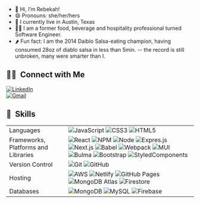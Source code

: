 - 👋 Hi, I’m Rebekah! 
- 😄 Pronouns: she/her/hers
- 🤠 I currently live in Austin, Texas
- 👩‍💻 I am a former food, beverage and hospitality professional turned Software Engineer.
- 🌶 Fun fact: I am the 2014 Daiblo Salsa-eating champion, having consumed 28oz of diablo salsa in less than 5min. 
--    the record is still unbroken, many were smarter than I.


##  🤝🏻 &nbsp;Connect with Me

<a href="https://www.linkedin.com/in/rebekah-cruz/"><img alt="LinkedIn" src="https://img.shields.io/badge/-Rebekah%20Cruz-0077B5?style=for-the-badge&logo=Linkedin&logoColor=white"/></a>
<br>
<a href="mailto:rebekah.cruz702@gmail.com"><img alt="Gmail" src="https://img.shields.io/badge/rebekah.cruz702@gmail.com-D14836?style=for-the-badge&logo=Gmail&logoColor=white"/></a>

## 🚀 &nbsp;Skills
<table>
  <tr>
    <td>Languages</td>
    <td>
      <img alt="JavaScript" src="https://img.shields.io/badge/JavaScript-E89313?logo=javascript&logoColor=white&style=for-the-badge" />
      <img alt="CSS3" src="https://img.shields.io/badge/css3-%231572B6.svg?style=for-the-badge&logo=css3&logoColor=white" />
      <img alt="HTML5" src="https://img.shields.io/badge/html5-%23E34F26.svg?style=for-the-badge&logo=html5&logoColor=white" />
    </td>
  </tr>
    <tr>
    <td>Frameworks, Platforms and Libraries</td>
    <td>
      <img alt="React" src="https://img.shields.io/badge/react-%2320232a.svg?style=for-the-badge&logo=react&logoColor=%2361DAFB" />
      <img alt="NPM" src="https://img.shields.io/badge/NPM-%23000000.svg?style=for-the-badge&logo=npm&logoColor=white" />
      <img alt="Node" src="https://img.shields.io/badge/node.js-6DA55F?style=for-the-badge&logo=node.js&logoColor=white" />
      <img alt="Expres.js" src="https://img.shields.io/badge/express.js-%23404d59.svg?style=for-the-badge&logo=express&logoColor=%2361DAFB" />
      <img alt="Next.js" src="https://img.shields.io/badge/Next.js-black?style=for-the-badge&logo=nextdotjs&logoColor=white" />
      <img alt="Babel" src="https://img.shields.io/badge/babel-yellow?style=for-the-badge&logo=babel&logoColor=black" />
      <img alt="Webpack" src="https://img.shields.io/badge/webpack-%238DD6F9.svg?style=for-the-badge&logo=webpack&logoColor=black" />
      <img alt="MUI" src="https://img.shields.io/badge/Material%20UI-027FFF?style=for-the-badge&logo=mui&logoColor=white" />
      <img alt="Bulma" src="https://img.shields.io/badge/Bulma-03D1B2?style=for-the-badge&logo=bulma&logoColor=white"/>
      <img alt="Bootstrap" src="https://img.shields.io/badge/bootstrap-blueviolet?style=for-the-badge&logo=bootstrap&logoColor=white" />
      <img alt="StyledComponents" src="https://img.shields.io/badge/Styled%20Components-212121?style=for-the-badge&logo=styledcomponents&logoColor=pink"/>
    </td>
  </tr>
  <tr>
    <td>Version Control</td>
    <td>
      <img alt="Git" src="https://img.shields.io/badge/git-%23F05033.svg?style=for-the-badge&logo=git&logoColor=white" />
      <img alt="GitHub" src="https://img.shields.io/badge/github-%23121011.svg?style=for-the-badge&logo=github&logoColor=white" />
    </td>
  </tr>
  <tr>
    <td>Hosting</td>
    <td>
      <img alt="AWS" src="https://img.shields.io/badge/AWS-%23FF9900.svg?style=for-the-badge&logo=amazon-aws&logoColor=white" />
      <img alt="Netlify" src="https://img.shields.io/badge/Netlify-30C8C9?style=for-the-badge&logo=netlify&logoColor=white"/>
      <img alt="GitHub Pages" src="https://img.shields.io/badge/GitHub%20Pages-black?style=for-the-badge&logo=githubpages&logoColor=white"/>
      <img alt="MongoDB Atlas" src="https://img.shields.io/badge/MongoDB%20Atlas-%2343853D.svg?style=for-the-badge&logo=mongodb&logoColor=white" />
      <img alt="Firestore" src="https://img.shields.io/badge/firebase-yellow?style=for-the-badge&logo=firebase&logoColor=black" />
    </td>
  </tr>
  <tr>
    <td>Databases</td>
    <td>
      <img alt="MongoDB" src="https://img.shields.io/badge/MongoDB-%234ea94b.svg?style=for-the-badge&logo=mongodb&logoColor=white" />
      <img alt="MySQL" src="https://img.shields.io/badge/mysql-%2300f.svg?style=for-the-badge&logo=mysql&logoColor=white" />
      <img alt="Firebase" src="https://img.shields.io/badge/firestore-important?style=for-the-badge&logo=firebase&logoColor=black" />
    </td>
  </tr>
</table>
